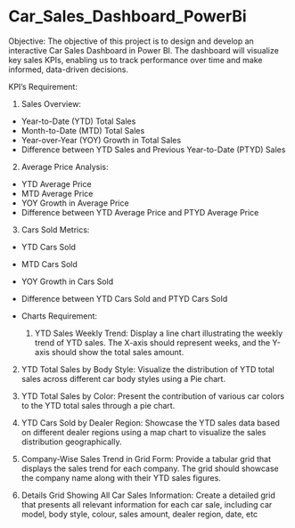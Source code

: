 # Car_Sales_Dashboard_PowerBi
Objective: The objective of this project is to design and develop an interactive Car Sales Dashboard in Power BI. The dashboard will visualize key sales KPIs, enabling us to track performance over time and make informed, data-driven decisions.

KPI’s Requirement:
1. Sales Overview:
- Year-to-Date (YTD) Total Sales
- Month-to-Date (MTD) Total Sales
- Year-over-Year (YOY) Growth in Total Sales
- Difference between YTD Sales and Previous Year-to-Date (PTYD)
Sales

2. Average Price Analysis:
- YTD Average Price
- MTD Average Price
- YOY Growth in Average Price
- Difference between YTD Average Price and PTYD Average Price
  
3. Cars Sold Metrics:
- YTD Cars Sold
- MTD Cars Sold
- YOY Growth in Cars Sold
- Difference between YTD Cars Sold and PTYD Cars Sold
- 
  Charts Requirement:

  1. YTD Sales Weekly Trend: Display a line chart illustrating the weekly trend of
YTD sales. The X-axis should represent weeks, and the Y-axis should show
the total sales amount.

2. YTD Total Sales by Body Style: Visualize the distribution of YTD total sales
across different car body styles using a Pie chart.

4. YTD Total Sales by Color: Present the contribution of various car colors to
the YTD total sales through a pie chart.

6. YTD Cars Sold by Dealer Region: Showcase the YTD sales data based on
different dealer regions using a map chart to visualize the sales distribution
geographically.

8. Company-Wise Sales Trend in Grid Form: Provide a tabular grid that
displays the sales trend for each company. The grid should showcase the
company name along with their YTD sales figures.

10. Details Grid Showing All Car Sales Information: Create a detailed grid that
presents all relevant information for each car sale, including car model, body
style, colour, sales amount, dealer region, date, etc
